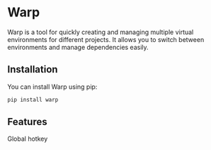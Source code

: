 # Warp

Warp is a tool for quickly creating and managing multiple virtual environments for different projects. It allows you to switch between environments and manage dependencies easily.

## Installation

You can install Warp using pip:

```bash
pip install warp
```

## Features
Global hotkey
